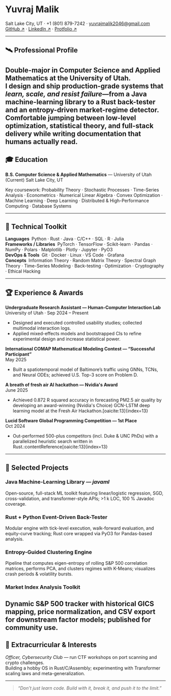 # **Yuvraj Malik**
Salt Lake City, UT · +1 (801) 879-7242 · yuvrajmalik2046@gmail.com  
[GitHub ↗](https://github.com/developer-2046) · [LinkedIn ↗](https://www.linkedin.com/in/yuvrajmalik/) · [Protfolio ↗](https://yuvraj-malik.netlify.app/)

---

## 🛰️ Professional Profile
Double-major in **Computer Science** and **Applied Mathematics** at the University of Utah.  
I design and ship production-grade systems that *learn, scale, and resist failure*—from a Java machine-learning library to a Rust back-tester and an entropy-driven market-regime detector. Comfortable jumping between low-level optimization, statistical theory, and full-stack delivery while writing documentation that humans actually read.
---

## 🎓 Education
**B.S. Computer Science & Applied Mathematics** — University of Utah (Current)
Salt Lake City, UT  

Key coursework: Probability Theory · Stochastic Processes · Time-Series Analysis · Econometrics · Numerical Linear Algebra · Convex Optimization · Machine Learning · Deep Learning · Distributed & High-Performance Computing · Database Systems

---

## 🔧 Technical Toolkit
**Languages** Python · Rust · Java · C/C++ · SQL · R · Julia  
**Frameworks / Libraries** PyTorch · TensorFlow · Scikit-learn · Pandas · NumPy · Polars · Matplotlib · Plotly · Jupyter · PyO3  
**DevOps & Tools** Git · Docker · Linux · VS Code · Grafana  
**Concepts** Information Theory · Random Matrix Theory · Spectral Graph Theory · Time-Series Modeling · Back-testing · Optimization · Cryptography · Ethical Hacking

---

## 🏆 Experience & Awards
**Undergraduate Research Assistant — Human-Computer Interaction Lab**  
University of Utah · Sep 2024 – Present  
* Designed and executed controlled usability studies; collected multimodal interaction logs.  
* Applied mixed-effects models and bootstrapped CIs to refine experimental design and increase statistical power.

**International COMAP Mathematical Modeling Contest — “Successful Participant”**  
May 2025  
* Built a spatiotemporal model of Baltimore’s traffic using GNNs, TCNs, and Neural ODEs; achieved U.S. Top-3 score on Problem D.

**A breath of fresh air AI hackathon — Nvidia's Award**  
June 2025  
* Achieved 0.872 R squared accuracy in forecasting PM2.5 air quality by developing an award-winning (Nvidia's Choice) GCN-LSTM deep learning model at the Fresh Air Hackathon.[oaicite:13]{index=13}  

**Lucid Software Global Programming Competition — 1st Place**  
Oct 2024  
* Out-performed 500-plus competitors (incl. Duke & UNC PhDs) with a parallelized heuristic search written in Rust.:contentReference[oaicite:13]{index=13}

---

## 🚀 Selected Projects
### Java Machine-Learning Library — *javaml*
Open-source, full-stack ML toolkit featuring linear/logistic regression, SGD, cross-validation, and transformer-style APIs; >1 k LOC, 100 % Javadoc coverage.  

### Rust + Python Event-Driven Back-Tester
Modular engine with tick-level execution, walk-forward evaluation, and equity-curve tracking; Rust core wrapped via PyO3 for Pandas-based analysis.  

### Entropy-Guided Clustering Engine
Pipeline that computes eigen-entropy of rolling S&P 500 correlation matrices, performs PCA, and clusters regimes with K-Means; visualizes crash periods & volatility bursts.  

### Market Index Analysis Toolkit
Dynamic S&P 500 tracker with historical GICS mapping, price normalization, and CSV export for downstream factor models; published for community use.
---

## 🌱 Extracurricular & Interests
*Officer, Cybersecurity Club* — run CTF workshops on port scanning and crypto challenges.  
Building a hobby OS in Rust/C/Assembly; experimenting with Transformer scaling laws and meta-generalization.  

---

> *“Don’t just learn code. Build with it, break it, and push it to the limit.”*
